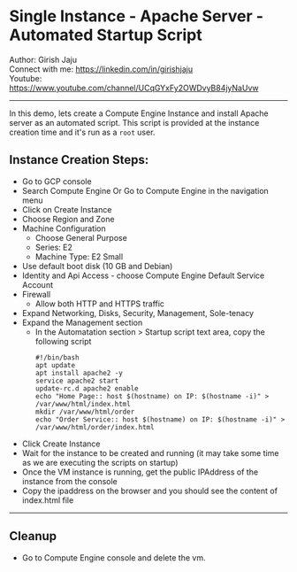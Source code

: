 # Single Instance - Apache Server - Automated Startup Script

Author: Girish Jaju<br>
Connect with me: https://linkedin.com/in/girishjaju<br>
Youtube: https://www.youtube.com/channel/UCqGYxFy2OWDvyB84jyNaUvw

---

In this demo, lets create a Compute Engine Instance and install Apache server as an automated script. This script is provided at the instance creation time and it's run as a `root` user.

## Instance Creation Steps:
- Go to GCP console
- Search Compute Engine Or Go to Compute Engine in the navigation menu
- Click on Create Instance
- Choose Region and Zone
- Machine Configuration
    - Choose General Purpose
    - Series: E2
    - Machine Type: E2 Small
- Use default boot disk (10 GB and Debian)
- Identity and Api Access - choose Compute Engine Default Service Account
- Firewall
    - Allow both HTTP and HTTPS traffic
- Expand Networking, Disks, Security, Management, Sole-tenacy
- Expand the Management section
    - In the Automatation section > Startup script text area, copy the following script
        ```
        #!/bin/bash
        apt update
        apt install apache2 -y
        service apache2 start
        update-rc.d apache2 enable
        echo "Home Page:: host $(hostname) on IP: $(hostname -i)" > /var/www/html/index.html
        mkdir /var/www/html/order
        echo "Order Service:: host $(hostname) on IP: $(hostname -i)" > /var/www/html/order/index.html        
        ```    
- Click Create Instance
- Wait for the instance to be created and running (it may take some time as we are executing the scripts on startup)
- Once the VM instance is running, get the public IPAddress of the instance from the console
- Copy the ipaddress on the browser and you should see the content of index.html file
---

## Cleanup
- Go to Compute Engine console and delete the vm.
